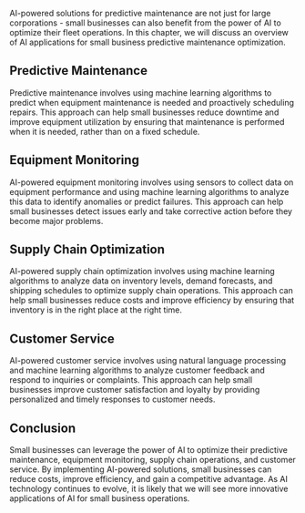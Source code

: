 
AI-powered solutions for predictive maintenance are not just for large corporations - small businesses can also benefit from the power of AI to optimize their fleet operations. In this chapter, we will discuss an overview of AI applications for small business predictive maintenance optimization.

Predictive Maintenance
----------------------

Predictive maintenance involves using machine learning algorithms to predict when equipment maintenance is needed and proactively scheduling repairs. This approach can help small businesses reduce downtime and improve equipment utilization by ensuring that maintenance is performed when it is needed, rather than on a fixed schedule.

Equipment Monitoring
--------------------

AI-powered equipment monitoring involves using sensors to collect data on equipment performance and using machine learning algorithms to analyze this data to identify anomalies or predict failures. This approach can help small businesses detect issues early and take corrective action before they become major problems.

Supply Chain Optimization
-------------------------

AI-powered supply chain optimization involves using machine learning algorithms to analyze data on inventory levels, demand forecasts, and shipping schedules to optimize supply chain operations. This approach can help small businesses reduce costs and improve efficiency by ensuring that inventory is in the right place at the right time.

Customer Service
----------------

AI-powered customer service involves using natural language processing and machine learning algorithms to analyze customer feedback and respond to inquiries or complaints. This approach can help small businesses improve customer satisfaction and loyalty by providing personalized and timely responses to customer needs.

Conclusion
----------

Small businesses can leverage the power of AI to optimize their predictive maintenance, equipment monitoring, supply chain operations, and customer service. By implementing AI-powered solutions, small businesses can reduce costs, improve efficiency, and gain a competitive advantage. As AI technology continues to evolve, it is likely that we will see more innovative applications of AI for small business operations.
